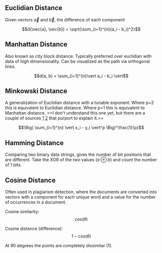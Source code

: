 ## Euclidian Distance
Given vectors $\vec{a}$ and $\vec{b}$, the difference of each component 

$$d(\vec{a}, \vec{b}) = \sqrt{\sum_{i=1}^{n}(a_i - b_i)^2}$$

## Manhattan Distance
Also known as city block distance.
Typically preferred over euclidian with data of high dimensionality.
Can be visualized as the path via orthogonal lines.

$$d(a, b) = \sum_{i=1}^{n}\vert a_i - b_i \vert$$

## Minkowski Distance
A generalization of Euclidian distance with a tunable exponent.
Where p=2 this is equivalent to Euclidian distance.
Where p=1 this is equivalent to Manhattan distance.
==I don't understand this one yet, but there are a couple of sources [1](https://medium.com/@kunal_gohrani/different-types-of-distance-metrics-used-in-machine-learning-e9928c5e26c7)  [2](https://iq.opengenus.org/minkowski-distance/) that purport to explain it.==

$$\Big( \sum_{i=1}^{n} \vert x_i - y_i \vert^p \Big)^\frac{1}{p}$$

## Hamming Distance
Comparing two binary data strings, gives the number of bit positions that are different.
Take the XOR of the two values ($a \oplus b$) and count the number of 1 bits.


## Cosine Distance
Often used in plagiarism detection, where the documents are converted into vectors with a component for each unique word and a value for the number of occurrences in a document.


Cosine similarity:
$$cos(\theta)$$

Cosine distance (difference):
$$1 - cos(\theta)$$

At 90 degrees the points are completely dissimilar (1). 
